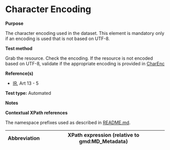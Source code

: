 
# Character Encoding

**Purpose**	

The character encoding used in the dataset.
This element is mandatory only if an encoding is used that is not based on UTF-8.

**Test method**	

Grab the resource. Check the encoding. If the resource is not encoded based on UTF-8, validate if the appropriate encoding is provided in [CharEnc](#CharEnc)

**Reference(s)**	 

* [IR](./README.md#IR), Art 13 - 5

**Test type:** Automated

**Notes**

**Contextual XPath references**

The namespace prefixes used as described in [README.md](./README.md#namespaces).

Abbreviation                                   |  XPath expression (relative to gmd:MD_Metadata)
-----------------------------------------------| -------------------------------------------------------------------------

